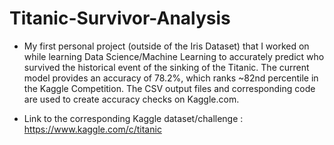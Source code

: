 # Titanic-Survivor-Analysis

* My first personal project (outside of the Iris Dataset) that I worked on while learning Data Science/Machine Learning to accurately predict who survived the historical event of the sinking of the Titanic. The current model provides an accuracy of 78.2%, which ranks ~82nd percentile in the Kaggle Competition.  The CSV output files and corresponding code are used to create accuracy checks on Kaggle.com.

* Link to the corresponding Kaggle dataset/challenge : https://www.kaggle.com/c/titanic
